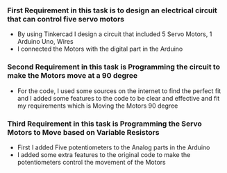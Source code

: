 ### First Requirement in this task is to design an electrical circuit that can control five servo motors 

- By using Tinkercad I design a circuit that included 5 Servo Motors, 1 Arduino Uno, Wires 
- I connected the Motors with the digital part in the Arduino 

### Second Requirement in this task is Programming the circuit to make the Motors move at a 90 degree

- For the code, I used some sources on the internet to find the perfect fit and I added some features to the code to be clear and effective and fit my requirements which is Moving the Motors 90 degree

### Third Requirement in this task is Programming the Servo Motors to Move based on Variable Resistors 

- First I added Five potentiometers to the Analog parts in the Arduino 
- I added some extra features to the original code to make the potentiometers control the movement of the Motors 



 
